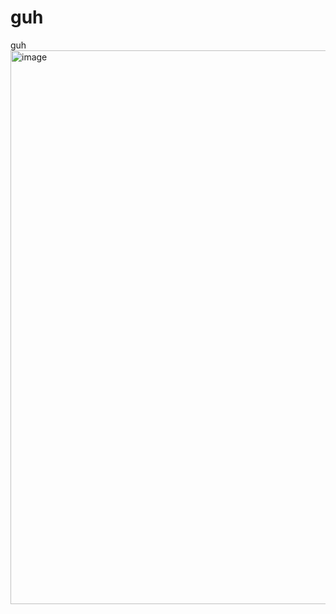 # guh
guh
<img width="1028" height="886" alt="image" src="https://github.com/user-attachments/assets/3910ae91-9df2-49a8-bfdb-1be52a56d4f4" />
